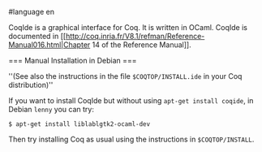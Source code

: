 #language en

CoqIde is a graphical interface for Coq. It is written in OCaml. CoqIde is documented in [[http://coq.inria.fr/V8.1/refman/Reference-Manual016.html|Chapter 14 of the Reference Manual]].

=== Manual Installation in Debian ===

''(See also the instructions in the file `$COQTOP/INSTALL.ide` in your Coq distribution)''

If you want to install CoqIde but without using `apt-get install coqide`, in Debian `lenny` you can try:

`$ apt-get install liblablgtk2-ocaml-dev`

Then try installing Coq as usual using the instructions in `$COQTOP/INSTALL`.
